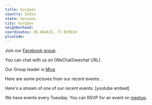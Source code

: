 ```yaml
---
title: Gurgaon
country: India
state: Haryana
city: Gurgaon
neighborhood: 
coordinates: 28.464615, 77.029919
plusCode:
---
```

Join our [Facebook group](https://www.facebook.com/groups/free.code.camp.gurgaon).

You can chat with us on [WeChat](wechat URL).

Our Group leader is [Miya](freecodecamp.org/miya)

Here are some pictures from our recent events:
![]().

Here's a stream of one of our recent events:
[youtube embed]

We have events every Tuesday. You can RSVP for an event on [meetup](meetupurl).
